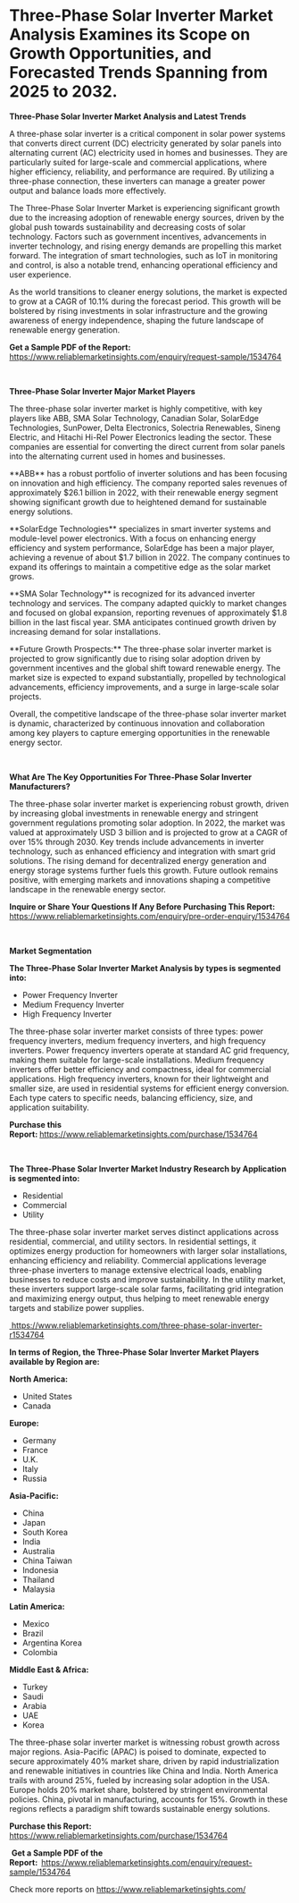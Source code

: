 <p><h1>Three-Phase Solar Inverter Market Analysis Examines its Scope on Growth Opportunities, and Forecasted Trends Spanning from 2025 to 2032.</h1></p><p><strong>Three-Phase Solar Inverter Market Analysis and Latest Trends</strong></p>
<p><p>A three-phase solar inverter is a critical component in solar power systems that converts direct current (DC) electricity generated by solar panels into alternating current (AC) electricity used in homes and businesses. They are particularly suited for large-scale and commercial applications, where higher efficiency, reliability, and performance are required. By utilizing a three-phase connection, these inverters can manage a greater power output and balance loads more effectively.</p><p>The Three-Phase Solar Inverter Market is experiencing significant growth due to the increasing adoption of renewable energy sources, driven by the global push towards sustainability and decreasing costs of solar technology. Factors such as government incentives, advancements in inverter technology, and rising energy demands are propelling this market forward. The integration of smart technologies, such as IoT in monitoring and control, is also a notable trend, enhancing operational efficiency and user experience.</p><p>As the world transitions to cleaner energy solutions, the market is expected to grow at a CAGR of 10.1% during the forecast period. This growth will be bolstered by rising investments in solar infrastructure and the growing awareness of energy independence, shaping the future landscape of renewable energy generation.</p></p>
<p><strong>Get a Sample PDF of the Report:&nbsp;</strong> <a href="https://www.reliablemarketinsights.com/enquiry/request-sample/1534764?utm_campaign=3286&utm_medium=2&utm_source=Github&utm_content=ia&utm_term=06042025&utm_id=three-phase-solar-inverter">https://www.reliablemarketinsights.com/enquiry/request-sample/1534764</a></p>
<p>&nbsp;</p>
<p><strong>Three-Phase Solar Inverter Major Market Players</strong></p>
<p><p>The three-phase solar inverter market is highly competitive, with key players like ABB, SMA Solar Technology, Canadian Solar, SolarEdge Technologies, SunPower, Delta Electronics, Solectria Renewables, Sineng Electric, and Hitachi Hi-Rel Power Electronics leading the sector. These companies are essential for converting the direct current from solar panels into the alternating current used in homes and businesses.</p><p>**ABB** has a robust portfolio of inverter solutions and has been focusing on innovation and high efficiency. The company reported sales revenues of approximately $26.1 billion in 2022, with their renewable energy segment showing significant growth due to heightened demand for sustainable energy solutions.</p><p>**SolarEdge Technologies** specializes in smart inverter systems and module-level power electronics. With a focus on enhancing energy efficiency and system performance, SolarEdge has been a major player, achieving a revenue of about $1.7 billion in 2022. The company continues to expand its offerings to maintain a competitive edge as the solar market grows.</p><p>**SMA Solar Technology** is recognized for its advanced inverter technology and services. The company adapted quickly to market changes and focused on global expansion, reporting revenues of approximately $1.8 billion in the last fiscal year. SMA anticipates continued growth driven by increasing demand for solar installations.</p><p>**Future Growth Prospects:** The three-phase solar inverter market is projected to grow significantly due to rising solar adoption driven by government incentives and the global shift toward renewable energy. The market size is expected to expand substantially, propelled by technological advancements, efficiency improvements, and a surge in large-scale solar projects.</p><p>Overall, the competitive landscape of the three-phase solar inverter market is dynamic, characterized by continuous innovation and collaboration among key players to capture emerging opportunities in the renewable energy sector.</p></p>
<p>&nbsp;</p>
<p><strong>What Are The Key Opportunities For Three-Phase Solar Inverter Manufacturers?</strong></p>
<p><p>The three-phase solar inverter market is experiencing robust growth, driven by increasing global investments in renewable energy and stringent government regulations promoting solar adoption. In 2022, the market was valued at approximately USD 3 billion and is projected to grow at a CAGR of over 15% through 2030. Key trends include advancements in inverter technology, such as enhanced efficiency and integration with smart grid solutions. The rising demand for decentralized energy generation and energy storage systems further fuels this growth. Future outlook remains positive, with emerging markets and innovations shaping a competitive landscape in the renewable energy sector.</p></p>
<p><strong>Inquire or Share Your Questions If Any Before Purchasing This Report:</strong> <a href="https://www.reliablemarketinsights.com/enquiry/pre-order-enquiry/1534764?utm_campaign=3286&utm_medium=2&utm_source=Github&utm_content=ia&utm_term=06042025&utm_id=three-phase-solar-inverter">https://www.reliablemarketinsights.com/enquiry/pre-order-enquiry/1534764</a></p>
<p>&nbsp;</p>
<p><strong>Market Segmentation</strong></p>
<p><strong>The Three-Phase Solar Inverter Market Analysis by types is segmented into:</strong></p>
<p><ul><li>Power Frequency Inverter</li><li>Medium Frequency Inverter</li><li>High Frequency Inverter</li></ul></p>
<p><p>The three-phase solar inverter market consists of three types: power frequency inverters, medium frequency inverters, and high frequency inverters. Power frequency inverters operate at standard AC grid frequency, making them suitable for large-scale installations. Medium frequency inverters offer better efficiency and compactness, ideal for commercial applications. High frequency inverters, known for their lightweight and smaller size, are used in residential systems for efficient energy conversion. Each type caters to specific needs, balancing efficiency, size, and application suitability.</p></p>
<p><strong>Purchase this Report:&nbsp;</strong><a href="https://www.reliablemarketinsights.com/purchase/1534764?utm_campaign=3286&utm_medium=2&utm_source=Github&utm_content=ia&utm_term=06042025&utm_id=three-phase-solar-inverter">https://www.reliablemarketinsights.com/purchase/1534764</a></p>
<p>&nbsp;</p>
<p><strong>The Three-Phase Solar Inverter Market Industry Research by Application is segmented into:</strong></p>
<p><ul><li>Residential</li><li>Commercial</li><li>Utility</li></ul></p>
<p><p>The three-phase solar inverter market serves distinct applications across residential, commercial, and utility sectors. In residential settings, it optimizes energy production for homeowners with larger solar installations, enhancing efficiency and reliability. Commercial applications leverage three-phase inverters to manage extensive electrical loads, enabling businesses to reduce costs and improve sustainability. In the utility market, these inverters support large-scale solar farms, facilitating grid integration and maximizing energy output, thus helping to meet renewable energy targets and stabilize power supplies.</p></p>
<p><a href="https://www.reliablemarketinsights.com/three-phase-solar-inverter-r1534764?utm_campaign=3286&utm_medium=2&utm_source=Github&utm_content=ia&utm_term=06042025&utm_id=three-phase-solar-inverter">&nbsp;https://www.reliablemarketinsights.com/three-phase-solar-inverter-r1534764</a></p>
<p><strong>In terms of Region, the Three-Phase Solar Inverter Market Players available by Region are:</strong></p>
<p>
    <p> <strong> North America: </strong>
        <ul>
            <li>United States</li>
            <li>Canada</li>
        </ul>
        </p> 
    <p> <strong> Europe: </strong>
        <ul>
            <li>Germany</li>
            <li>France</li>
            <li>U.K.</li>
            <li>Italy</li>
            <li>Russia</li>
        </ul>
        </p> 
    <p> <strong> Asia-Pacific: </strong>
        <ul>
            <li>China</li>
            <li>Japan</li>
            <li>South Korea</li>
            <li>India</li>
            <li>Australia</li>
            <li>China Taiwan</li>
            <li>Indonesia</li>
            <li>Thailand</li>
            <li>Malaysia</li>
        </ul>
        </p> 
    <p> <strong> Latin America: </strong>
        <ul>
            <li>Mexico</li>
            <li>Brazil</li>
            <li>Argentina Korea</li>
            <li>Colombia</li>
        </ul>
        </p> 
    <p> <strong> Middle East & Africa: </strong>
        <ul>
            <li>Turkey</li>
            <li>Saudi</li>
            <li>Arabia</li>
            <li>UAE</li>
            <li>Korea</li>
        </ul>
    </p>
    </p>
<p><p>The three-phase solar inverter market is witnessing robust growth across major regions. Asia-Pacific (APAC) is poised to dominate, expected to secure approximately 40% market share, driven by rapid industrialization and renewable initiatives in countries like China and India. North America trails with around 25%, fueled by increasing solar adoption in the USA. Europe holds 20% market share, bolstered by stringent environmental policies. China, pivotal in manufacturing, accounts for 15%. Growth in these regions reflects a paradigm shift towards sustainable energy solutions.</p></p>
<p><strong>Purchase this Report: </strong><a href="https://www.reliablemarketinsights.com/purchase/1534764?utm_campaign=3286&utm_medium=2&utm_source=Github&utm_content=ia&utm_term=06042025&utm_id=three-phase-solar-inverter">https://www.reliablemarketinsights.com/purchase/1534764</a></p>
<p>&nbsp;<strong>Get a Sample PDF of the Report:&nbsp;&nbsp;</strong><a href="https://www.reliablemarketinsights.com/enquiry/request-sample/1534764?utm_campaign=3286&utm_medium=2&utm_source=Github&utm_content=ia&utm_term=06042025&utm_id=three-phase-solar-inverter">https://www.reliablemarketinsights.com/enquiry/request-sample/1534764</a></p>
<p><strong></strong></p>
<p>Check more reports on <a href="https://www.reliablemarketinsights.com/?utm_campaign=3286&utm_medium=2&utm_source=Github&utm_content=ia&utm_term=06042025&utm_id=three-phase-solar-inverter">https://www.reliablemarketinsights.com/</a></p>